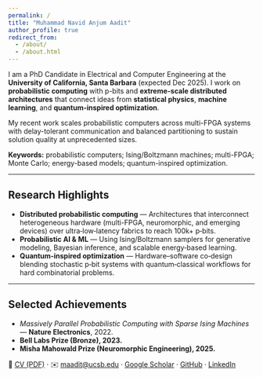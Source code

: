 ```yaml
---
permalink: /
title: "Muhammad Navid Anjum Aadit"
author_profile: true
redirect_from:
  - /about/
  - /about.html
---
```


I am a PhD Candidate in Electrical and Computer Engineering at the **University of California, Santa Barbara** (expected Dec 2025). I work on **probabilistic computing** with p-bits and **extreme-scale distributed architectures** that connect ideas from **statistical physics**, **machine learning**, and **quantum-inspired optimization**.

My recent work scales probabilistic computers across multi-FPGA systems with delay-tolerant communication and balanced partitioning to sustain solution quality at unprecedented sizes.

**Keywords:** probabilistic computers; Ising/Boltzmann machines; multi-FPGA; Monte Carlo; energy-based models; quantum-inspired optimization.

---

## Research Highlights
- **Distributed probabilistic computing** — Architectures that interconnect heterogeneous hardware (multi-FPGA, neuromorphic, and emerging devices) over ultra‑low‑latency fabrics to reach 100k+ p‑bits.
- **Probabilistic AI & ML** — Using Ising/Boltzmann samplers for generative modeling, Bayesian inference, and scalable energy‑based learning.
- **Quantum‑inspired optimization** — Hardware–software co‑design blending stochastic p‑bit systems with quantum‑classical workflows for hard combinatorial problems.

---

## Selected Achievements
- *Massively Parallel Probabilistic Computing with Sparse Ising Machines* — **Nature Electronics**, 2022.
- **Bell Labs Prize (Bronze), 2023.**
- **Misha Mahowald Prize (Neuromorphic Engineering), 2025.**

📄 [CV (PDF)](/files/Aadit_CV_Fall2025.pdf) · ✉️ [maadit@ucsb.edu](mailto:maadit@ucsb.edu) ·
[Google Scholar](https://scholar.google.com/citations?user=KXA0nl4AAAAJ&hl=en) ·
[GitHub](https://github.com/navidaadit) · [LinkedIn](https://www.linkedin.com/in/navidanjumaadit/)
